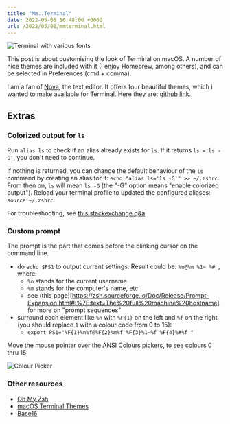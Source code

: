 ```yaml
---
title: "Mm..Terminal"
date: 2022-05-08 10:48:00 +0000
url: /2022/05/08/mmterminal.html
---
```

![Terminal with various fonts](/19ad6a2b7e.png)

This post is about customising the look of Terminal on macOS. A number of nice themes are included with it (I enjoy Homebrew, among others), and can be selected in Preferences (cmd + comma).

I am a fan of [Nova](https://nova.app), the text editor. It offers four beautiful themes, which i wanted to make available for Terminal. Here they are: [github link](https://github.com/bogdanbolchis/terminal-app-nova-themes).

## Extras

### Colorized output for `ls`

Run `alias ls` to check if an alias already exists for `ls`. If it returns `ls ='ls -G'`, you don't need to continue.

If nothing is returned, you can change the default behaviour of the `ls` command by creating an alias for it: `echo "alias ls='ls -G'" >> ~/.zshrc`. From then on, `ls` will mean `ls -G` (the "-G" option means "enable colorized output"). Reload your terminal profile to updated the configured aliases: `source ~/.zshrc`.

For troubleshooting, see [this stackexchange q&a](https://apple.stackexchange.com/q/33677).

### Custom prompt
The prompt is the part that comes before the blinking cursor on the command line.

- do `echo $PS1` to output current settings. Result could be: `%n@%m %1~ %# `, where:
	- `%n` stands for the current username
	- `%m` stands for the computer's name, etc.
	- see (this page)[https://zsh.sourceforge.io/Doc/Release/Prompt-Expansion.html#:%7E:text=The%20full%20machine%20hostname] for more on "prompt sequences" 
- surround each element like `%n` with `%F{1}` on the left and `%f` on the right (you should replace `1` with a colour code from 0 to 15):
	- `export PS1="%F{1}%n%f@%F{2}%m%f %F{3}%1~%f %F{4}%#%f "`

Move the mouse pointer over the ANSI Colours pickers, to see colours 0 thru 15:

![Colour Picker](/24ab891b3a.png)

### Other resources

- [Oh My Zsh](https://ohmyz.sh)
- [macOS Terminal Themes](https://github.com/lysyi3m/macos-terminal-themes)
- [Base16](https://github.com/chriskempson/base16)

